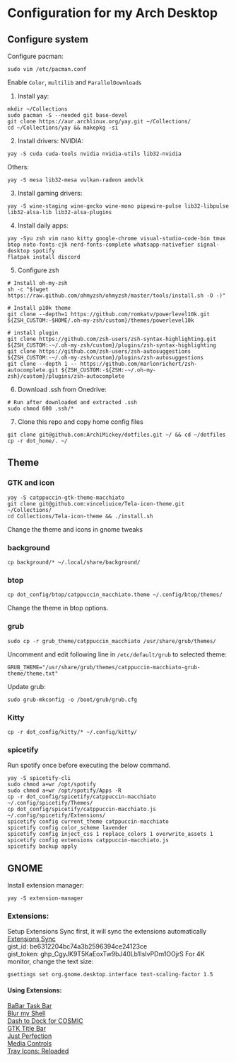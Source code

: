 # Configuration for my Arch Desktop
## Configure system
Configure pacman:
```
sudo vim /etc/pacman.conf
```
Enable `Color`, `multilib` and `ParallelDownloads`
1. Install yay:
```
mkdir ~/Collections
sudo pacman -S --needed git base-devel
git clone https://aur.archlinux.org/yay.git ~/Collections/
cd ~/Collections/yay && makepkg -si
```
2. Install drivers:
NVIDIA:
```
yay -S cuda cuda-tools nvidia nvidia-utils lib32-nvidia
```
Others:
```
yay -S mesa lib32-mesa vulkan-radeon amdvlk
```
3. Install gaming drivers:
```
yay -S wine-staging wine-gecko wine-mono pipewire-pulse lib32-libpulse lib32-alsa-lib lib32-alsa-plugins
```
4. Install daily apps:
```
yay -Syu zsh vim nano kitty google-chrome visual-studio-code-bin tmux btop noto-fonts-cjk nerd-fonts-complete whatsapp-nativefier signal-desktop spotify
flatpak install discord
```

5. Configure zsh
```
# Install oh-my-zsh
sh -c "$(wget https://raw.github.com/ohmyzsh/ohmyzsh/master/tools/install.sh -O -)"
```
```
# Install p10k theme
git clone --depth=1 https://github.com/romkatv/powerlevel10k.git ${ZSH_CUSTOM:-$HOME/.oh-my-zsh/custom}/themes/powerlevel10k

# install plugin
git clone https://github.com/zsh-users/zsh-syntax-highlighting.git ${ZSH_CUSTOM:-~/.oh-my-zsh/custom}/plugins/zsh-syntax-highlighting
git clone https://github.com/zsh-users/zsh-autosuggestions ${ZSH_CUSTOM:-~/.oh-my-zsh/custom}/plugins/zsh-autosuggestions
git clone --depth 1 -- https://github.com/marlonrichert/zsh-autocomplete.git ${ZSH_CUSTOM:-${ZSH:-~/.oh-my-zsh}/custom}/plugins/zsh-autocomplete
```

6. Download .ssh from Onedrive:
```
# Run after downloaded and extracted .ssh
sudo chmod 600 .ssh/*
```

7. Clone this repo and copy home config files
```
git clone git@github.com:ArchiMickey/dotfiles.git ~/ && cd ~/dotfiles
cp -r dot_home/. ~/
```
## Theme
### GTK and icon
```
yay -S catppuccin-gtk-theme-macchiato
git clone git@github.com:vinceliuice/Tela-icon-theme.git ~/Collections/
cd Collections/Tela-icon-theme && ./install.sh
```
Change the theme and icons in gnome tweaks
### background
```
cp background/* ~/.local/share/background/
```
### btop
```
cp dot_config/btop/catppuccin_macchiato.theme ~/.config/btop/themes/
```
Change the theme in btop options.
### grub
```
sudo cp -r grub_theme/catppuccin_macchiato /usr/share/grub/themes/
```
Uncomment and edit following line in `/etc/default/grub` to selected theme:
```
GRUB_THEME="/usr/share/grub/themes/catppuccin-macchiato-grub-theme/theme.txt"
```
Update grub:
```
sudo grub-mkconfig -o /boot/grub/grub.cfg
```
### Kitty
```
cp -r dot_config/kitty/* ~/.config/kitty/
```
### spicetify
Run spotify once before executing the below command.
```
yay -S spicetify-cli
sudo chmod a+wr /opt/spotify
sudo chmod a+wr /opt/spotify/Apps -R
cp -r dot_config/spicetify/catppuccin-macchiato ~/.config/spicetify/Themes/
cp dot_config/spicetify/catppuccin-macchiato.js ~/.config/spicetify/Extensions/
spicetify config current_theme catppuccin-macchiato
spicetify config color_scheme lavender
spicetify config inject_css 1 replace_colors 1 overwrite_assets 1
spicetify config extensions catppuccin-macchiato.js
spicetify backup apply
```

## GNOME
Install extension manager:
```
yay -S extension-manager
```
### Extensions:
Setup Extensions Sync first, it will sync the extensions automatically\
[Extensions Sync](https://extensions.gnome.org/extension/1486/extensions-sync/)\
gist_id: be6312204bc74a3b2596394ce24123ce \
gist_token: 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
For 4K monitor, change the text size:
```
gsettings set org.gnome.desktop.interface text-scaling-factor 1.5
```
#### Using Extensions:
[BaBar Task Bar](https://extensions.gnome.org/extension/4000/babar/) \
[Blur my Shell](https://extensions.gnome.org/extension/3193/blur-my-shell/) \
[Dash to Dock for COSMIC](https://extensions.gnome.org/extension/5004/dash-to-dock-for-cosmic/) \
[GTK Title Bar](https://extensions.gnome.org/extension/1732/gtk-title-bar/) \
[Just Perfection](https://extensions.gnome.org/extension/3843/just-perfection/) \
[Media Controls](https://extensions.gnome.org/extension/4470/media-controls/) \
[Tray Icons: Reloaded](https://extensions.gnome.org/extension/2890/tray-icons-reloaded/)
